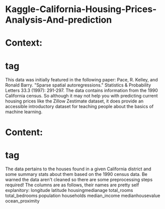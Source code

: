 # Kaggle-California-Housing-Prices-Analysis-And-prediction

# Context: <h1> tag
This data was initially featured in the following paper:
Pace, R. Kelley, and Ronald Barry. "Sparse spatial autoregressions." Statistics & Probability Letters 33.3 (1997): 291-297.
The data contains information from the 1990 California census. So although it may not help you with predicting current housing prices like the Zillow Zestimate dataset, it does provide an accessible introductory dataset for teaching people about the basics of machine learning.

# Content: <h1> tag
The data pertains to the houses found in a given California district and some summary stats about them based on the 1990 census data. Be warned the data aren't cleaned so there are some preprocessing steps required! The columns are as follows, their names are pretty self explanitory:
longitude
latitude
housingmedianage
total_rooms
total_bedrooms
population
households
median_income
medianhousevalue
ocean_proximity

